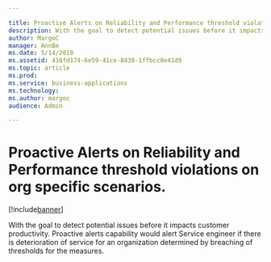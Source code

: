 ```yaml
---

title: Proactive Alerts on Reliability and Performance threshold violations on org specific scenarios.
description: With the goal to detect potential issues before it impacts customer productivity.
author: MargoC
manager: AnnBe
ms.date: 5/14/2018
ms.assetid: 416fd174-6e59-41ce-8438-1ffbcc8e41d9
ms.topic: article
ms.prod: 
ms.service: business-applications
ms.technology: 
ms.author: margoc
audience: Admin

---
```

#  Proactive Alerts on Reliability and Performance threshold violations on org specific scenarios. 




[!include[banner](../../../includes/banner.md)]

With the goal to detect potential issues before it impacts customer
productivity. Proactive alerts capability would alert Service engineer if there
is deterioration of service for an organization determined by breaching of
thresholds for the measures.
